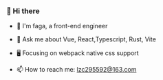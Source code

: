 ### 👋 Hi there 

* 🍅 I'm faga, a front-end engineer

* 🚀 Ask me about Vue, React,Typescript, Rust, Vite

*  :desktop_computer: Focusing on webpack native css support

* 📫 How to reach me: lzc295592@163.com
